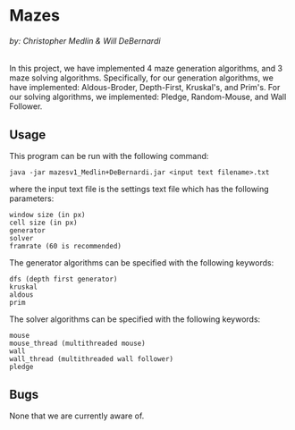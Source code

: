 # Mazes
###### by: Christopher Medlin & Will DeBernardi

In this project, we have implemented 4 maze generation algorithms, and 3 maze solving algorithms. Specifically,
for our generation algorithms, we have implemented: Aldous-Broder, Depth-First, Kruskal's, and Prim's. For our
solving algorithms, we implemented: Pledge, Random-Mouse, and Wall Follower.

##  Usage
This program can be run with the following command:

``java -jar mazesv1_Medlin+DeBernardi.jar <input text filename>.txt``

where the input text file is the settings text file which has the following parameters:

````
window size (in px)
cell size (in px)
generator
solver
framrate (60 is recommended)
````

The generator algorithms can be specified with the following keywords:
````
dfs (depth first generator)
kruskal
aldous
prim
````

The solver algorithms can be specified with the following keywords:
````
mouse
mouse_thread (multithreaded mouse)
wall
wall_thread (multithreaded wall follower)
pledge
````

## Bugs
None that we are currently aware of.